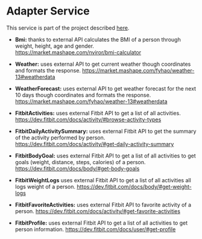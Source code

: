 # Adapter Service

This service is part of the project described [here](https://github.com/ddellagiacoma/introsde-2017-userinterface).

*	**Bmi:** thanks to external API calculates the BMI of a person through weight, height, age and gender. https://market.mashape.com/nviror/bmi-calculator

*	**Weather:** uses external API to get current weather though coordinates and formats the response. https://market.mashape.com/fyhao/weather-13#weatherdata

*	**WeatherForecast:** uses external API to get weather forecast for the next 10 days though coordinates and formats the response. https://market.mashape.com/fyhao/weather-13#weatherdata

*	**FitbitActivities:** uses external Fitbit API to get a list of all activities. https://dev.fitbit.com/docs/activity/#browse-activity-types

*	**FitbitDailyActivitySummary:** uses external Fitbit API to get the summary of the activity performed by person. https://dev.fitbit.com/docs/activity/#get-daily-activity-summary

*	**FitbitBodyGoal:** uses external Fitbit API to get a list of all activities to get goals (weight, distance, steps, calories) of a person. https://dev.fitbit.com/docs/body/#get-body-goals

*	**FitbitWeightLogs** uses external Fitbit API to get a list of all activities all logs weight of a person. https://dev.fitbit.com/docs/body/#get-weight-logs

*	**FitbitFavoriteActivities:** uses external Fitbit API to favorite activity of a person. https://dev.fitbit.com/docs/activity/#get-favorite-activities

*	**FitbitProfile:** uses external Fitbit API to get a list of all activities to get person information. https://dev.fitbit.com/docs/user/#get-profile

